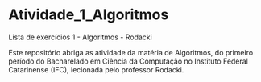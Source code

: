 # Atividade_1_Algoritmos
Lista de exercícios 1 - Algoritmos - Rodacki

Este repositório abriga as atividade da matéria de Algoritmos, do primeiro período do Bacharelado em Ciência da
Computação no Instituto Federal Catarinense (IFC), lecionada pelo professor Rodacki.
